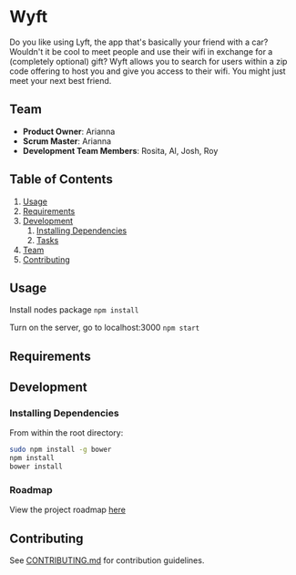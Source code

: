 # Wyft

Do you like using Lyft, the app that's basically your friend with a car? Wouldn't it be cool to meet people and use their wifi in exchange for a (completely optional) gift? Wyft allows you to search for users within a zip code offering to host you and give you access to their wifi. You might just meet your next best friend.

## Team

  - __Product Owner__: Arianna
  - __Scrum Master__: Arianna
  - __Development Team Members__: Rosita, Al, Josh, Roy

## Table of Contents

1. [Usage](#Usage)
1. [Requirements](#requirements)
1. [Development](#development)
    1. [Installing Dependencies](#installing-dependencies)
    1. [Tasks](#tasks)
1. [Team](#team)
1. [Contributing](#contributing)

## Usage

<!-- tbd -->
Install nodes package
`npm install`

Turn on the server, go to localhost:3000
`npm start`




## Requirements

<!-- - Node 0.10.x
- Redis 2.6.x
- Postgresql 9.1.x
- etc
- etc -->

## Development

### Installing Dependencies

From within the root directory:

```sh
sudo npm install -g bower
npm install
bower install
```

### Roadmap

View the project roadmap [here](LINK_TO_PROJECT_ISSUES)


## Contributing

See [CONTRIBUTING.md](CONTRIBUTING.md) for contribution guidelines.
